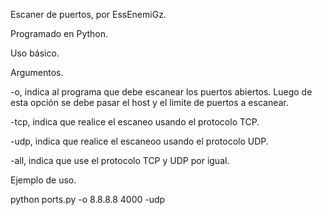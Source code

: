 Escaner de puertos, por EssEnemiGz.

Programado en Python.

Uso básico. 

Argumentos.

-o, indica al programa que debe escanear los puertos abiertos. Luego de esta opción se debe pasar el host y el limite de puertos a escanear.

-tcp, indica que realice el escaneo usando el protocolo TCP.

-udp, indica que realice el escaneoo usando el protocolo UDP.

-all, indica que use el protocolo TCP y UDP por igual.

Ejemplo de uso.

python ports.py -o 8.8.8.8 4000 -udp
